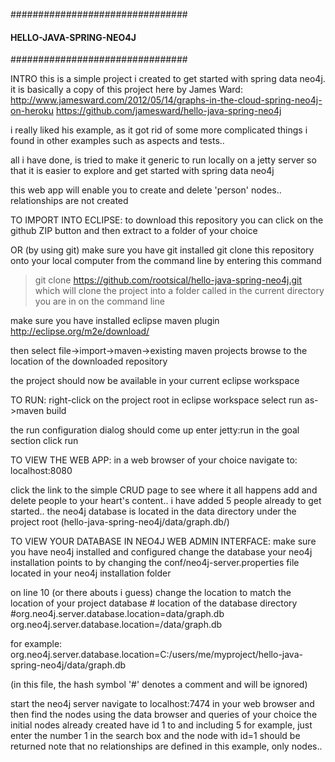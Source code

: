 ################################
#### HELLO-JAVA-SPRING-NEO4J ###
################################

INTRO
this is a simple project i created to get started with spring data neo4j.
it is basically a copy of this project here by James Ward:
http://www.jamesward.com/2012/05/14/graphs-in-the-cloud-spring-neo4j-on-heroku
https://github.com/jamesward/hello-java-spring-neo4j

i really liked his example, as it got rid of some more complicated things i found in other examples such as aspects and tests..

all i have done, is tried to make it generic to run locally on a jetty server so that it is easier to explore and get started with spring data neo4j

this web app will enable you to create and delete 'person' nodes.. relationships are not created


TO IMPORT INTO ECLIPSE:
to download this repository you can click on the github ZIP button and then extract to a folder of your choice 

OR (by using git)
make sure you have git installed
git clone this repository onto your local computer from the command line by entering this command
>git clone https://github.com/rootsical/hello-java-spring-neo4j.git <local name>
which will clone the project into a folder called <local name> in the current directory you are in on the command line

make sure you have installed eclipse maven plugin 
http://eclipse.org/m2e/download/

then select
file->import->maven->existing maven projects
browse to the location of the downloaded repository

the project should now be available in your current eclipse workspace

TO RUN:
right-click on the project root in eclipse workspace
select run as->maven build

the run configuration dialog should come up
enter
jetty:run in the goal section
click run

TO VIEW THE WEB APP:
in a web browser of your choice navigate to:
localhost:8080

click the link to the simple CRUD page to see where it all happens
add and delete people to your heart's content..
i have added 5 people already to get started..
the neo4j database is located in the data directory under the project root
(hello-java-spring-neo4j/data/graph.db/)

TO VIEW YOUR DATABASE IN NEO4J WEB ADMIN INTERFACE:
make sure you have neo4j installed and configured
change the database your neo4j installation points to by changing the
conf/neo4j-server.properties file located in your neo4j installation folder

on line 10 (or there abouts i guess) change the location to match the location of your project database
    # location of the database directory 
    #org.neo4j.server.database.location=data/graph.db
    org.neo4j.server.database.location=<path-to-your-project>/data/graph.db

for example:
    org.neo4j.server.database.location=C:/users/me/myproject/hello-java-spring-neo4j/data/graph.db

(in this file, the hash symbol '#' denotes a comment and will be ignored)

start the neo4j server
navigate to localhost:7474 in your web browser and then find the nodes using the data browser and queries of your choice
the initial nodes already created have id 1 to and including 5
for example, just enter the number 1 in the search box and the node with id=1 should be returned
note that no relationships are defined in this example, only nodes..